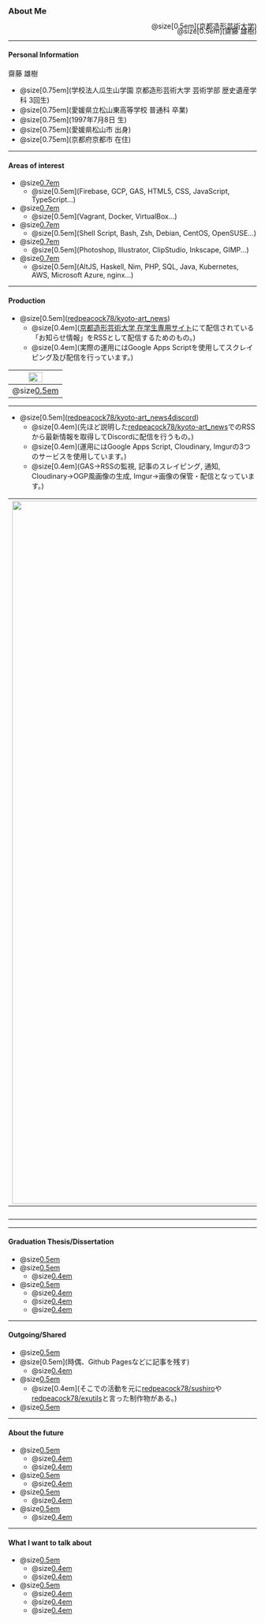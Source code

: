 ### About Me

<div style="text-align: right;line-height: 0.7;">
  @size[0.5em](京都造形芸術大学)<br>
  @size[0.5em](齋藤 雄樹)
</div>

---

#### Personal Information

<div style="text-align: left">
  齋藤 雄樹
</div>

- @size[0.75em](学校法人瓜生山学園 京都造形芸術大学 芸術学部 歴史遺産学科 3回生)
- @size[0.75em](愛媛県立松山東高等学校 普通科 卒業)
- @size[0.75em](1997年7月8日 生)
- @size[0.75em](愛媛県松山市 出身)
- @size[0.75em](京都府京都市 在住)

---

#### Areas of interest


- @size[0.7em](Web・クラウド等の技術)
  - @size[0.5em](Firebase, GCP, GAS, HTML5, CSS, JavaScript, TypeScript...)
- @size[0.7em](仮想化技術)
  - @size[0.5em](Vagrant, Docker, VirtualBox...)
- @size[0.7em](Linux・Shell系技術)
  - @size[0.5em](Shell Script, Bash, Zsh, Debian, CentOS, OpenSUSE...)
- @size[0.7em](デザイン系技術)
  - @size[0.5em](Photoshop, Illustrator, ClipStudio, Inkscape, GIMP...)
- @size[0.7em](まだ触れたことのない技術)
  - @size[0.5em](AltJS, Haskell, Nim, PHP, SQL, Java, Kubernetes, AWS, Microsoft Azure, nginx...)

---

#### Production


- @size[0.5em](<a href="https://github.com/redpeacock78/kyoto-art_news">redpeacock78/kyoto-art_news</a>)
  - @size[0.4em](<a href="https://www.kyoto-art.ac.jp/student/">京都造形芸術大学 在学生専用サイト</a>にて配信されている「お知らせ情報」をRSSとして配信するためのもの。)
  - @size[0.4em](実際の運用にはGoogle Apps Scriptを使用してスクレイピング及び配信を行っています。)

|<img src="https://i.imgur.com/XlzcHfn.png" width="55%" align="top">|
|:-:|
|@size[0.5em](Feedly上で実際に見た様子)|

---

- @size[0.5em](<a href="https://github.com/redpeacock78/kyoto-art_news4discord">redpeacock78/kyoto-art_news4discord</a>)
  - @size[0.4em](先ほど説明した<a href="https://github.com/redpeacock78/kyoto-art_news">redpeacock78/kyoto-art_news</a>でのRSSから最新情報を取得してDiscordに配信を行うもの。)
  - @size[0.4em](運用にはGoogle Apps Script, Cloudinary, Imgurの3つのサービスを使用しています。)
  - @size[0.4em](GAS→RSSの監視, 記事のスレイピング, 通知, Cloudinary→OGP風画像の生成, Imgur→画像の保管・配信となっています。)

|<img src="https://i.imgur.com/7LbvCIu.png" alt="Operation image diagrams" title="Operation image diagrams" width="1426px">|<img src="https://i.imgur.com/ylafRbF.png" alt="Operation example" title="Operation example">|
|:-:|:-:|
|@size[0.5em](実際の各サービスの連携)|@size[0.5em](表示されるメッセージ例)|

---

#### Graduation Thesis/Dissertation


- @size[0.5em](現在、大学にて文化財科学の分野を先行中)
- @size[0.5em](文化財における木材と塗装方法の関係性による劣化などに関する研究)
  - @size[0.4em](現時点では類似する先行研究が見つからない為結果的に第一人者となっている。)
- @size[0.5em](具体的には木材に塗布された乾性油と呼ばれる油の種類によって光源や環境の違いによって劣化の度合いに変化が生じるのか)
  - @size[0.4em](単純に示すと「木材:数種」×「乾性油:数種」×「光源:数種」=「劣化」と言った感じ。)
  - @size[0.4em](経過観察に依る実験及び考察となり長期間を要する為現在も実験方法などについて精査中。)
  - @size[0.4em](ただこの事柄を調べることによって結果によっては文化財の展示環境などについての指針を提案することが可能になるかもしれない。)

---

#### Outgoing/Shared


- @size[0.5em](現在は主にTwitter上での発信やGithubでのContributionが中心)
- @size[0.5em](時偶、Github Pagesなどに記事を残す)
  - @size[0.4em](ただ現時点では技術系よりも大学での研究などで調査した事柄を書き残す「備忘録」的立ち位置となっている。)
- @size[0.5em](Twitterでは主に「#シェル芸」と呼ばれる界隈で活動)
  - @size[0.4em](そこでの活動を元に<a href="https://github.com/redpeacock78/sushiro">redpeacock78/sushiro</a>や<a href="https://github.com/redpeacock78/exutils">redpeacock78/exutils</a>と言った制作物がある。)
- @size[0.5em](実生活上ではLTなどの発表会の機会はなかったので今後は機会があれば参加してみたいと考えている。)

---

#### About the future


- @size[0.5em](今現在はどう言った世界に進むか方向性としては定まってはいない。只学部卒での就職は考えている)
  - @size[0.4em](現時点では総合職や博物館などの専門職も視野に入れている)
  - @size[0.4em](但し専門職などは新規雇用枠が少なく倍率などの点から厳しい…)
- @size[0.5em](勉強のしやすい環境で過ごしたい)
  - @size[0.4em](常に何かしらに興味を持っているのでそれについて勉強をしたい欲が大体あるので)
- @size[0.5em](今まで自分に縁の無かった分野や手法で様々経験を積み「楽しく」貢献したい)
  - @size[0.4em](何をやるにしても「楽しめる」環境や思考が無ければあまり意味は無いと考えているので)
- @size[0.5em](企業規模の大小については拘らない)
  - @size[0.4em](そういったスケールの話よりも「何が出来るのか」などの方を重視している為)

--- 

#### What I want to talk about


- @size[0.5em](実際にどのような事をされているのか)
  - @size[0.4em](どのような技術を使われているのか)
  - @size[0.4em](どのような研究を行われているのか)
- @size[0.5em](実際の環境に即したような開発を経験してみたい)
  - @size[0.4em](これから就活や研究で資金は必要になって来てしまうのでアルバイトとして収入を得たい)
  - @size[0.4em](自分自身のスキルアップの向上を考えた上でも一度は経験したい)
  - @size[0.4em](卒業後の就職などとは切り離した上で触れてみたい)
